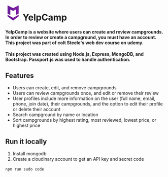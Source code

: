 # ![logo](https://github.com/adam-p/markdown-here/raw/master/src/common/images/icon48.png "YelpCamp Logo") YelpCamp


#### YelpCamp is a website where users can create and review campgrounds. In order to review or create a campground, you must have an account. This project was part of colt Steele's web dev course on udemy.

#### This project was created using Node.js, Express, MongoDB, and Bootstrap. Passport.js was used to handle authentication.


## Features

- Users can create, edit, and remove campgrounds
- Users can review campgrounds once, and edit or remove their review
- User profiles include more information on the user (full name, email, phone, join date), their campgrounds, and the option to edit their profile or delete their account
- Search campground by name or location
- Sort campgrounds by highest rating, most reviewed, lowest price, or highest price

## Run it locally

1. Install mongodb
2. Create a cloudinary account to get an API key and secret code

``` npm run sudo code ```
